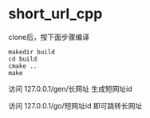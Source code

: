 # short_url_cpp

clone后，按下面步骤编译

```shell
makedir build
cd build
cmake ..
make
```

访问 127.0.0.1/gen/长网址 生成短网址id

访问 127.0.0.1/go/短网址id 即可跳转长网址
